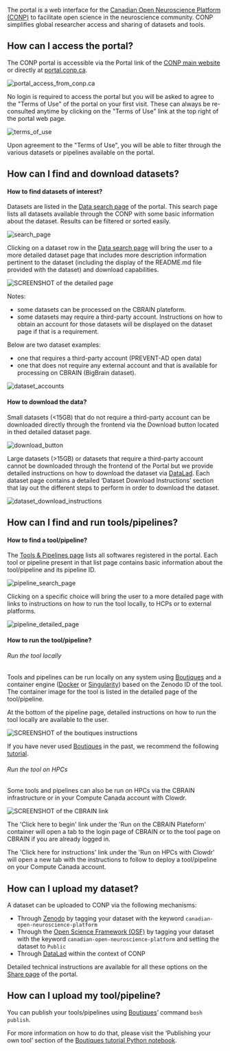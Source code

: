 The portal is a web interface for the [Canadian Open Neuroscience Platform (CONP)](https://conp.ca) to facilitate open science in the neuroscience community. CONP simplifies global researcher access and sharing of datasets and tools.

## How can I access the portal?

The CONP portal is accessible via the Portal link of the [CONP main website](https://conp.ca) or directly at [portal.conp.ca](https://portal.conp.ca).

![portal_access_from_conp.ca](img/CONP_portal_tutorial_Portal_access_from_conp.ca.png)

No login is required to access the portal but you will be asked to agree to the "Terms of Use" of the portal on your first visit. These can always be re-consulted anytime by clicking on the "Terms of Use" link at the top right of the portal web page.

![terms_of_use](img/CONP_portal_tutorial_Terms_of_use.png)

Upon agreement to the "Terms of Use", you will be able to filter through the various datasets or pipelines available on the portal. 

## How can I find and download datasets?

#### How to find datasets of interest?

Datasets are listed in the [Data search page](https://portal.conp.ca/search) of the portal. This search page lists all datasets available through the CONP with some basic information about the dataset. Results can be filtered or sorted easily. 

![search_page](img/CONP_portal_tutorial_Data_search_page.png)


Clicking on a dataset row in the [Data search page](https://portal.conp.ca/search) will bring the user to a more detailed dataset page that includes more description information pertinent to the dataset (including the display of the README.md file provided with the dataset) and download capabilities.

![SCREENSHOT of the detailed page](img/CONP_portal_tutorial_Dataset_detailed_page.png)

Notes:
- some datasets can be processed on the CBRAIN plateform. 
- some datasets may require a third-party account. Instructions on how to obtain an account for those datasets will be displayed on the dataset page if that is a requirement. 

Below are two dataset examples:
- one that requires a third-party account (PREVENT-AD open data) 
- one that does not require any external account and that is available for processing on CBRAIN (BigBrain dataset).

![dataset_accounts](img/CONP_portal_tutorial_Dataset_accounts.png)

#### How to download the data?

Small datasets (<15GB) that do not require a third-party account can be downloaded directly through the frontend via the Download button located in thed detailed dataset page.

![download_button](img/CONP_portal_tutorial_Dataset_download_button.png)

Large datasets (>15GB) or datasets that require a third-party account cannot be downloaded through the frontend of the Portal but we provide detailed instructions on how to download the dataset via [DataLad](http://www.datalad.org). Each dataset page contains a detailed ‘Dataset Download Instructions’ section that lay out the different steps to perform in order to download the dataset. 

![dataset_download_instructions](img/CONP_portal_tutorial_Dataset_download_instructions.png)


## How can I find and run tools/pipelines?

#### How to find a tool/pipeline?

The [Tools & Pipelines page](https://portal.conp.ca/pipelines) lists all softwares registered in the portal. Each tool or pipeline present in that list page contains basic information about the tool/pipeline and its pipeline ID. 

![pipeline_search_page](img/CONP_portal_tutorial_Pipeline_search_page.png)

Clicking on a specific choice will bring the user to a more detailed page with links to instructions on how to run the tool locally, to HCPs or to external platforms.

![pipeline_detailed_page](img/CONP_portal_tutorial_Pipeline_detailed_page.png)


#### How to run the tool/pipeline?

###### Run the tool locally

Tools and pipelines can be run locally on any system using [Boutiques](https://boutiques.github.io) and a container engine ([Docker](http://www.docker.com) or [Singularity](https://sylabs.io/docs)) based on the Zenodo ID of the tool. The container image for the tool is listed in the detailed page of the tool/pipeline. 

At the bottom of the pipeline page, detailed instructions on how to run the tool locally are available to the user. 

![SCREENSHOT of the boutiques instructions](img/CONP_portal_tutorial_Boutiques_instructions.png)

If you have never used [Boutiques](https://boutiques.github.io) in the past, we recommend the following [tutorial](https://nbviewer.jupyter.org/github/boutiques/tutorial/blob/master/notebooks/boutiques-tutorial.ipynb#reusing_tools).

###### Run the tool on HPCs

Some tools and pipelines can also be run on HPCs via the CBRAIN infrastructure or in your Compute Canada account with Clowdr. 

![SCREENSHOT of the CBRAIN link](img/CONP_portal_tutorial_CBRAIN_link_highlighted.png)

The 'Click here to begin' link under the 'Run on the CBRAIN Plateform' container will open a tab to the login page of CBRAIN or to the tool page on CBRAIN if you are already logged in. 

The 'Click here for instructions' link under the 'Run on HPCs with Clowdr' will open a new tab with the instructions to follow to deploy a tool/pipeline on your Compute Canada account. 


## How can I upload my dataset?

A dataset can be uploaded to CONP via the following mechanisms:

- Through [Zenodo](https://zenodo.org) by tagging your dataset with the keyword `canadian-open-neuroscience-platform`
- Through the [Open Science Framework (OSF)](https://osf.io) by tagging your dataset with the keyword `canadian-open-neuroscience-platform` and setting the dataset to `Public`
- Through [DataLad](http://www.datalad.org) within the context of CONP

Detailed technical instructions are available for all these options on the [Share page](https://portal.conp.ca/share) of the portal.


## How can I upload my tool/pipeline?

You can publish your tools/pipelines using [Boutiques](https://boutiques.github.io)’ command `bosh publish`. 

For more information on how to do that, please visit the ‘Publishing your own tool’ section of the [Boutiques tutorial Python notebook](https://github.com/boutiques/tutorial/blob/master/notebooks/boutiques-tutorial.ipynb). 